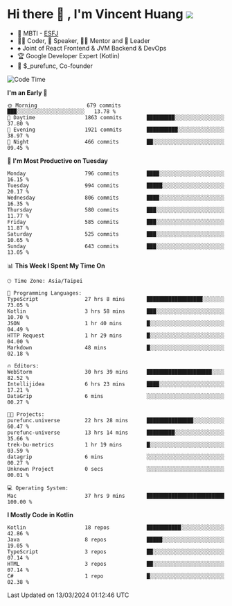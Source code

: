 # Hi there 👋 , I'm Vincent Huang ![](https://komarev.com/ghpvc/?username=Jian-Min-Huang)
- 👀 MBTI - [ESFJ](https://www.16personalities.com/esfj-personality)
- 👨‍💻 Coder, 🎤 Speaker, 👨‍🏫 Mentor and 🚀 Leader
- ♠️ Joint of React Frontend & JVM Backend & DevOps
- 🏆 Google Developer Expert (Kotlin)
- 💼 $_purefunc, Co-founder

<!--START_SECTION:waka-->
![Code Time](http://img.shields.io/badge/Code%20Time-3%2C499%20hrs%2014%20mins-blue)

**I'm an Early 🐤** 

```text
🌞 Morning                679 commits         ███░░░░░░░░░░░░░░░░░░░░░░   13.78 % 
🌆 Daytime                1863 commits        █████████░░░░░░░░░░░░░░░░   37.80 % 
🌃 Evening                1921 commits        ██████████░░░░░░░░░░░░░░░   38.97 % 
🌙 Night                  466 commits         ██░░░░░░░░░░░░░░░░░░░░░░░   09.45 % 
```
📅 **I'm Most Productive on Tuesday** 

```text
Monday                   796 commits         ████░░░░░░░░░░░░░░░░░░░░░   16.15 % 
Tuesday                  994 commits         █████░░░░░░░░░░░░░░░░░░░░   20.17 % 
Wednesday                806 commits         ████░░░░░░░░░░░░░░░░░░░░░   16.35 % 
Thursday                 580 commits         ███░░░░░░░░░░░░░░░░░░░░░░   11.77 % 
Friday                   585 commits         ███░░░░░░░░░░░░░░░░░░░░░░   11.87 % 
Saturday                 525 commits         ███░░░░░░░░░░░░░░░░░░░░░░   10.65 % 
Sunday                   643 commits         ███░░░░░░░░░░░░░░░░░░░░░░   13.05 % 
```


📊 **This Week I Spent My Time On** 

```text
🕑︎ Time Zone: Asia/Taipei

💬 Programming Languages: 
TypeScript               27 hrs 8 mins       ██████████████████░░░░░░░   73.05 % 
Kotlin                   3 hrs 58 mins       ███░░░░░░░░░░░░░░░░░░░░░░   10.70 % 
JSON                     1 hr 40 mins        █░░░░░░░░░░░░░░░░░░░░░░░░   04.49 % 
HTTP Request             1 hr 29 mins        █░░░░░░░░░░░░░░░░░░░░░░░░   04.00 % 
Markdown                 48 mins             █░░░░░░░░░░░░░░░░░░░░░░░░   02.18 % 

🔥 Editors: 
WebStorm                 30 hrs 39 mins      █████████████████████░░░░   82.52 % 
Intellijidea             6 hrs 23 mins       ████░░░░░░░░░░░░░░░░░░░░░   17.21 % 
DataGrip                 6 mins              ░░░░░░░░░░░░░░░░░░░░░░░░░   00.27 % 

🐱‍💻 Projects: 
purefunc.universe        22 hrs 28 mins      ███████████████░░░░░░░░░░   60.47 % 
purefunc-universe        13 hrs 14 mins      █████████░░░░░░░░░░░░░░░░   35.66 % 
trek-bu-metrics          1 hr 19 mins        █░░░░░░░░░░░░░░░░░░░░░░░░   03.59 % 
datagrip                 6 mins              ░░░░░░░░░░░░░░░░░░░░░░░░░   00.27 % 
Unknown Project          0 secs              ░░░░░░░░░░░░░░░░░░░░░░░░░   00.01 % 

💻 Operating System: 
Mac                      37 hrs 9 mins       █████████████████████████   100.00 % 
```

**I Mostly Code in Kotlin** 

```text
Kotlin                   18 repos            ███████████░░░░░░░░░░░░░░   42.86 % 
Java                     8 repos             █████░░░░░░░░░░░░░░░░░░░░   19.05 % 
TypeScript               3 repos             ██░░░░░░░░░░░░░░░░░░░░░░░   07.14 % 
HTML                     3 repos             ██░░░░░░░░░░░░░░░░░░░░░░░   07.14 % 
C#                       1 repo              █░░░░░░░░░░░░░░░░░░░░░░░░   02.38 % 
```




 Last Updated on 13/03/2024 01:12:46 UTC
<!--END_SECTION:waka-->
